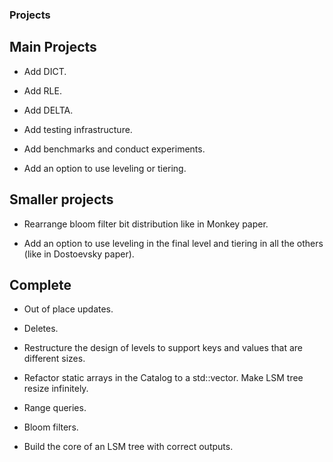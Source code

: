 ### Projects

## Main Projects

- Add DICT.

- Add RLE.

- Add DELTA.

- Add testing infrastructure.

- Add benchmarks and conduct experiments.

- Add an option to use leveling or tiering.


## Smaller projects

- Rearrange bloom filter bit distribution like in Monkey paper.

- Add an option to use leveling in the final level and tiering in all the others (like in Dostoevsky paper).


## Complete

- Out of place updates.

- Deletes.

- Restructure the design of levels to support keys and values that are different sizes.

- Refactor static arrays in the Catalog to a std::vector. Make LSM tree resize infinitely.

- Range queries.

- Bloom filters.

- Build the core of an LSM tree with correct outputs.
